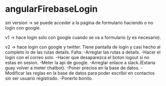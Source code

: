 # angularFirebaseLogin

sin version -> se puede acceder a la pagina de formulario haciendo o no login con google.

v1 -> hace login solo con google cuando se va a formulario (y es necesario). 

v2 -> hace login con google y twitter. Tiene pantalla de login y casi hecho al completo lo de las rutas details.
        Falta:
            -Arreglar las rutas a details.
            -Hacer el login con el correo solo.
            -Hacer que desaparezca el boton logout si no estas en sesion.
            -Meter la api de google.
            -Arreglar enlace a slack.(Estaria guay volver a meter chatbot).
            -Poner precios en la base de datos.
            -Modificar las reglas en la base de datos para poder escribir en contactos sin ser usuario registrado.
            -Ponerlo bonito.
